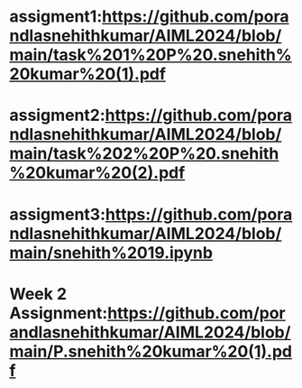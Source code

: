 # assigment1:https://github.com/porandlasnehithkumar/AIML2024/blob/main/task%201%20P%20.snehith%20kumar%20(1).pdf
# assigment2:https://github.com/porandlasnehithkumar/AIML2024/blob/main/task%202%20P%20.snehith%20kumar%20(2).pdf
# assigment3:https://github.com/porandlasnehithkumar/AIML2024/blob/main/snehith%2019.ipynb
# Week 2 Assignment:https://github.com/porandlasnehithkumar/AIML2024/blob/main/P.snehith%20kumar%20(1).pdf
